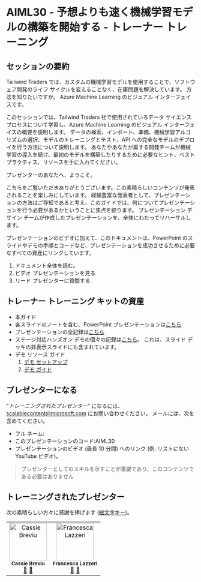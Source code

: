 
# <a name="aiml30--start-building-machine-learning-models-faster-than-you-think--train-the-trainer"></a>AIML30 - 予想よりも速く機械学習モデルの構築を開始する - トレーナー トレーニング


## <a name="session-abstract"></a>セッションの要約

Tailwind Traders では、カスタムの機械学習モデルを使用することで、ソフトウェア開発のライフ サイクルを変えることなく、在庫問題を解決しています。 方法を知りたいですか。 Azure Machine Learning のビジュアル インターフェイスです。
 
このセッションでは、Tailwind Traders 社で使用されているデータ サイエンス プロセスについて学習し、Azure Machine Learning のビジュアル インターフェイスの概要を説明します。 データの検索、インポート、準備、機械学習アルゴリズムの選択、モデルのトレーニングとテスト、API への完全なモデルのデプロイを行う方法について説明します。 あなたやあなたが属する開発チームが機械学習の導入を続け、最初のモデルを構築したりするために必要なヒント、ベスト プラクティス、リソースを手に入れてください。

プレゼンターのあなたへ、ようこそ。 

こちらをご覧いただきありがとうございます。この素晴らしいコンテンツが発表されることを楽しみにしています。 経験豊富な発表者として、プレゼンテーションの方法はご存知であると考え、このガイドでは、何についてプレゼンテーションを行う必要があるかということに焦点を絞ります。 プレゼンテーション デザイン チームが作成したプレゼンテーションを、全体にわたってリハーサルします。 

プレゼンテーションのビデオに加えて、このドキュメントは、PowerPoint のスライドやデモの手順とコードなど、プレゼンテーションを成功させるために必要なすべての資産にリンクしています。

1.  ドキュメント全体を読む。
2.  ビデオ プレゼンテーションを見る
3.  リード プレゼンターに質問する


## <a name="assets-in-train-the-trainer-kit"></a>トレーナー トレーニング キットの資産

- 本ガイド
- 各スライドのノートを含む、PowerPoint プレゼンテーションは[こちら](https://globaleventcdn.blob.core.windows.net/assets/aiml/aiml30/AIML30_How%20to%20Build%20Machine%20Learning%20Models.pptx)
- プレゼンテーションの全記録は[こちら](https://www.youtube.com/watch?v=u1ppYaZuNmo&amp=&feature=youtu.be)
- ステージ対応ハンズオン デモの個々の記録は[こちら](https://globaleventcdn.blob.core.windows.net/assets/aiml/aiml30/FullIgniteModelBuildDemo.mp4)。 これは、スライド デッキの非表示スライドにも含まれています。
- デモ リソース ガイド
    1. [デモ セットアップ](demosetup.md)
    2. [デモ ガイド](demoguide.md)

## <a name="become-a-presenter"></a>プレゼンターになる

"*トレーニングされたプレゼンター*" になるには、[scalablecontent@microsoft.com](mailto:scalablecontent@microsoft.com) にお問い合わせください。 メールには、次を含めてください。

- フル ネーム:
- このプレゼンテーションのコード:AIML30
- プレゼンテーションのビデオ (最長 10 分間) へのリンク (例: リストにない YouTube ビデオ)。 

> プレゼンターとしてのスキルを示すことが重要であり、このコンテンツである必要はありません


## <a name="trained-presenters"></a>トレーニングされたプレゼンター

次の素晴らしい方々に感謝を捧げます ([絵文字キー](https://allcontributors.org/docs/en/emoji-key))。

<!-- ALL-CONTRIBUTORS-LIST:START - Do not remove or modify this section -->
<!-- prettier-ignore -->

<table>
<tr>
    <td align="center">
        <img src="https://media.licdn.com/dms/image/C4E03AQFV-bjxXWxeIw/profile-displayphoto-shrink_200_200/0?e=1575504000&v=beta&t=i0CssIxPnjai9cTjruIvKVrACO0J2qCCJRm-PLEI1q0" width="100px;" alt="Cassie Breviu"/><br />
        <sub><b>Cassie Breviu</b></sub><br />
            <a href="https://github.com/microsoft/ignite-learning-paths-training-aiml/aiml30/" title="トーク">📢</a>
            <a href="https://github.com/microsoft/ignite-learning-paths-training-aiml/aiml30/" title="ドキュメント">📖</a>
    </td>
        <td align="center">
        <img src="https://developer.microsoft.com/en-us/advocates/media/profiles/francesca-lazzeri.png" width="100px;" alt="Francesca Lazzeri"/><br />
        <sub><b>Francesca Lazzeri</b></sub><br />
            <a href="https://github.com/microsoft/ignite-learning-paths-training-aiml/aiml30/" title="トーク">📢</a>
            <a href="https://github.com/microsoft/ignite-learning-paths-training-aiml/aiml30/" title="ドキュメント">📖</a>
    </td>
</tr></table>

<!-- ALL-CONTRIBUTORS-LIST:END -->